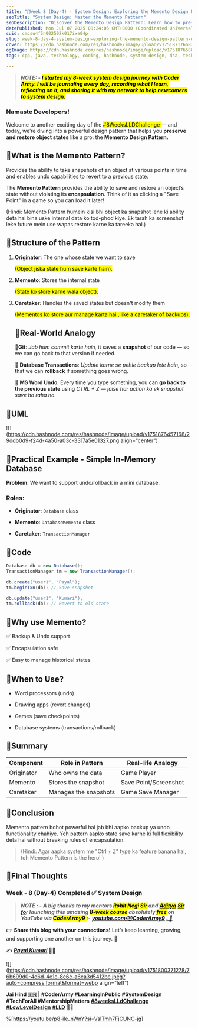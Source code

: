 ```yaml
---
title: "📅Week 8 (Day-4) - System Design: Exploring the Memento Design Pattern with UML and Coding"
seoTitle: "System Design: Master the Memento Pattern"
seoDescription: "Discover the Memento Design Pattern: Learn how to preserve and restore object states with UML and practical coding examples"
datePublished: Mon Jul 07 2025 08:24:05 GMT+0000 (Coordinated Universal Time)
cuid: cmcsu4f5n002502k017ixe04p
slug: week-8-day-4-system-design-exploring-the-memento-design-pattern-with-uml-and-coding
cover: https://cdn.hashnode.com/res/hashnode/image/upload/v1751871766825/2430ee5e-2633-4ed4-a0e7-90eafa93d7c9.png
ogImage: https://cdn.hashnode.com/res/hashnode/image/upload/v1751876588913/67f429fd-aee7-454b-ae8c-15661e674b8c.png
tags: cpp, java, technology, coding, hashnode, system-design, dsa, techblog, coding-challenge, technical-writing-1, low-level-design, lld, coderarmy, 8weekslldchallenge, payalkumari11

---
```


> ***NOTE: - <mark>I started my 8-week system design journey with Coder Army. I will be journaling every day, recording what I learn, reflecting on it, and sharing it with my network to help newcomers to system design.</mark>***

### **Namaste Developers!**

  
Welcome to another exciting day of the <mark>#8WeeksLLDChallenge </mark> — and today, we’re diving into a powerful design pattern that helps you **preserve and restore object states** like a pro: the **Memento Design Pattern.**

## 💠What is the Memento Pattern?

Provides the ability to take snapshots of an object at various points in time and enables undo capabilities to revert to a previous state.

The **Memento Pattern** provides the ability to save and restore an object’s state without violating its **encapsulation**. Think of it as clicking a "Save Point" in a game so you can load it later!

(Hindi: Memento Pattern humein kisi bhi object ka snapshot lene ki ability deta hai bina uske internal data ko tod-phod kiye. Ek tarah ka screenshot leke future mein use wapas restore karne ka tareeka hai.)

## 💠Structure of the Pattern

1. **Originator**: The one whose state we want to save
    
    <mark>(Object jiska state hum save karte hain).</mark>
    
2. **Memento**: Stores the internal state
    
    <mark>(State ko store karne wala object).</mark>
    
3. **Caretaker**: Handles the saved states but doesn't modify them
    
    <mark>(Mementos ko store aur manage karta hai , like a caretaker of backups).</mark>
    
    ## **💠Real-World Analogy**
    
    **📍Git**: *Jab hum commit karte hain,* it saves a **snapshot** of our code — so we can go back to that version if needed.
    
    **📍** **Database Transactions**: *Update karne se pehle backup lete hain,* so that we can **rollback** if something goes wrong.
    
    **📍** **MS Word Undo**: Every time you type something, you can **go back to the previous state** using *CTRL + Z* — *jaise har action ka ek snapshot save ho raha ho.*
    

## 💠UML

![](https://cdn.hashnode.com/res/hashnode/image/upload/v1751876457168/29ddb0d9-f24d-4a50-a03c-3317a5e01327.png align="center")

## 💠Practical Example - Simple In-Memory Database

**Problem**: We want to support undo/rollback in a mini database.

### Roles:

* **Originator**: `Database` class
    
* **Memento**: `DatabaseMemento` class
    
* **Caretaker**: `TransactionManager`
    

## 💠Code

```java
Database db = new Database();
TransactionManager tm = new TransactionManager();

db.create("user1", "Payal");
tm.beginTxn(db); // Save snapshot

db.update("user1", "Kumari");
tm.rollback(db); // Revert to old state
```

## 💠Why use Memento?

✅ Backup & Undo support

✅ Encapsulation safe

✅ Easy to manage historical states

## 💠When to Use?

* Word processors (undo)
    
* Drawing apps (revert changes)
    
* Games (save checkpoints)
    
* Database systems (transactions/rollback)
    

## 💠Summary

| Component | Role in Pattern | Real-life Analogy |
| --- | --- | --- |
| Originator | Who owns the data | Game Player |
| Memento | Stores the snapshot | Save Point/Screenshot |
| Caretaker | Manages the snapshots | Game Save Manager |

## 💠Conclusion

Memento pattern bohot powerful hai jab bhi aapko backup ya undo functionality chahiye. Yeh pattern aapko state save karne ki full flexibility deta hai without breaking rules of encapsulation.

> (Hindi: Agar aapka system me "Ctrl + Z" type ka feature banana hai, toh Memento Pattern is the hero! )

## **💠Final Thoughts**

### **Week - 8 (Day-4) Completed ✅ System Design**

> ***NOTE : - A big thanks to my mentors <mark>Rohit Negi</mark> <mark>Sir </mark> and*** [***<mark>Aditya</mark>***](https://www.linkedin.com/in/adityatandon2/) [***<mark>Sir</mark> fo***](https://www.linkedin.com/in/adityatandon2/)***r launching this amazing <mark>8-week course</mark> absolutely <mark>free</mark> on YouTube via <mark>CoderArmy9 </mark> :-*** [***youtube.com/@CoderArmy9***](http://youtube.com/@CoderArmy9) [***. 🙌***](https://www.youtube.com/@CoderArmy9)

👉 **Share this blog with your connections!** Let’s keep learning, growing, and supporting one another on this journey. 🚀

✍️ [***Payal Kumari***](https://www.linkedin.com/in/payalkumari10/) 👩‍💻

![](https://cdn.hashnode.com/res/hashnode/image/upload/v1751800371278/76b699d0-4d6d-4e1e-8e6e-a6ca3d5412be.jpeg?auto=compress,format&format=webp align="left")

**Jai Hind 🇮🇳 | #CoderArmy #LearningInPublic #SystemDesign #TechForAll #MentorshipMatters** [**#8weeksLLdChallenge**](https://www.youtube.com/hashtag/8weekslldchallenge) [**#LowLevelDesign**](https://www.youtube.com/hashtag/lowleveldesign) [**#LLD**](https://www.youtube.com/hashtag/lld) **👩‍💻**

%[https://youtu.be/p8-ile_nWnY?si=VsITmh7FjCUNC-jg]